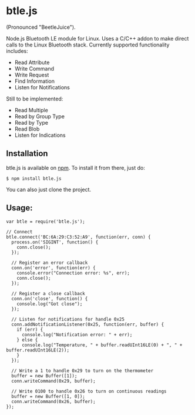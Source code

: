 btle.js
=======
(Pronounced "BeetleJuice").

Node.js Bluetooth LE module for Linux. Uses a C/C++ addon to make direct calls to the Linux Bluetooth stack. Currently supported functionality includes:

* Read Attribute
* Write Command
* Write Request
* Find Information
* Listen for Notifications

Still to be implemented:

* Read Multiple
* Read by Group Type
* Read by Type
* Read Blob
* Listen for Indications

## Installation
btle.js is available on [npm](https://npmjs.org/package/btle.js). To install it from there, just do:

    $ npm install btle.js

You can also just clone the project.

## Usage:

    var btle = require('btle.js');

    // Connect
    btle.connect('BC:6A:29:C3:52:A9', function(err, conn) {
      process.on('SIGINT', function() {
        conn.close();
      });

      // Register an error callback
      conn.on('error', function(err) {
        console.error("Connection error: %s", err);
        conn.close();
      });

      // Register a close callback
      conn.on('close', function() {
        console.log("Got close");
      });

      // Listen for notifications for handle 0x25
      conn.addNotificationListener(0x25, function(err, buffer) {
        if (err) {
          console.log("Notification error: " + err);
        } else {
          console.log("Temperature, " + buffer.readUInt16LE(0) + ", " + buffer.readUInt16LE(2));
        }
      });

      // Write a 1 to handle 0x29 to turn on the thermometer
      buffer = new Buffer([1]);
      conn.writeCommand(0x29, buffer);

      // Write 0100 to handle 0x26 to turn on continuous readings
      buffer = new Buffer([1, 0]);
      conn.writeCommand(0x26, buffer);
    });

